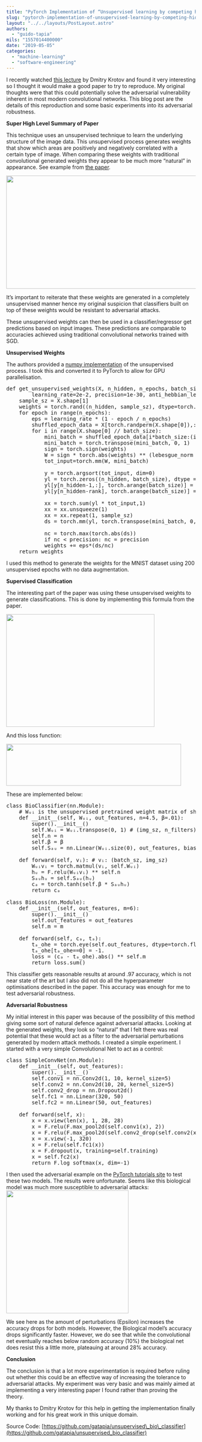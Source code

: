 ```yaml
---
title: "PyTorch Implementation of “Unsupervised learning by competing hidden units” MNIST classifier"
slug: "pytorch-implementation-of-unsupervised-learning-by-competing-hidden-units-mnist-classifier"
layout: "../../layouts/PostLayout.astro"
authors: 
  - "guido-tapia"
mils: "1557014400000"
date: "2019-05-05"
categories: 
  - "machine-learning"
  - "software-engineering"
---
```


I recently watched [this lecture](https://www.youtube.com/watch?v=4lY-oAY0aQU) by Dmitry Krotov and found it very interesting so I thought it would make a good paper to try to reproduce. My original thoughts were that this could potentially solve the adversarial vulnerability inherent in most modern convolutional networks. This blog post are the details of this reproduction and some basic experiments into its adversarial robustness.

**Super High Level Summary of Paper**

This technique uses an unsupervised technique to learn the underlying structure of the image data. This unsupervised process generates weights that show which areas are positively and negatively correlated with a certain type of image. When comparing these weights with traditional convolutional generated weights they appear to be much more “natural” in appearance. See example from [the paper](https://www.pnas.org/content/116/16/7723).

<img src="/images/1.png" width=696 height=300  >

It’s important to reiterate that these weights are generated in a completely unsupervised manner hence my original suspicion that classifiers built on top of these weights would be resistant to adversarial attacks.

These unsupervised weights can then be used in a classifier/regressor get predictions based on input images. These predictions are comparable to accuracies achieved using traditional convolutional networks trained with SGD.

**Unsupervised Weights**

The authors provided a [numpy implementation](https://github.com/DimaKrotov/Biological_Learning/blob/master/Unsupervised_learning_algorithm_MNIST.ipynb) of the unsupervised process. I took this and converted it to PyTorch to allow for GPU parallelisation.

<pre>def get_unsupervised_weights(X, n_hidden, n_epochs, batch_size, 
        learning_rate=2e-2, precision=1e-30, anti_hebbian_learning_strength=0.4, lebesgue_norm=2.0, rank=2):
    sample_sz = X.shape[1]    
    weights = torch.rand((n_hidden, sample_sz), dtype=torch.float).cuda()    
    for epoch in range(n_epochs):    
        eps = learning_rate * (1 - epoch / n_epochs)        
        shuffled_epoch_data = X[torch.randperm(X.shape[0]),:]
        for i in range(X.shape[0] // batch_size):
            mini_batch = shuffled_epoch_data[i*batch_size:(i+1)*batch_size,:].cuda()            
            mini_batch = torch.transpose(mini_batch, 0, 1)            
            sign = torch.sign(weights)            
            W = sign * torch.abs(weights) ** (lebesgue_norm - 1)        
            tot_input=torch.mm(W, mini_batch)            
            
            y = torch.argsort(tot_input, dim=0)            
            yl = torch.zeros((n_hidden, batch_size), dtype = torch.float).cuda()
            yl[y[n_hidden-1,:], torch.arange(batch_size)] = 1.0
            yl[y[n_hidden-rank], torch.arange(batch_size)] =- anti_hebbian_learning_strength            
                    
            xx = torch.sum(yl * tot_input,1)            
            xx = xx.unsqueeze(1)                    
            xx = xx.repeat(1, sample_sz)                            
            ds = torch.mm(yl, torch.transpose(mini_batch, 0, 1)) - xx * weights            
            
            nc = torch.max(torch.abs(ds))            
            if nc &lt; precision: nc = precision            
            weights += eps*(ds/nc)
    return weights
</pre>

I used this method to generate the weights for the MNIST dataset using 200 unsupervised epochs with no data augmentation.

**Supervised Classification**

The interesting part of the paper was using these unsupervised weights to generate classifications. This is done by implementing this formula from the paper.

<img src="/images/2.png" width=394 height=299  >

And this loss function:

<img src="/images/3.png" width=465 height=111  >

These are implemented below:

<pre>class BioClassifier(nn.Module):
    # Wᵤᵢ is the unsupervised pretrained weight matrix of shape: (n_filters, img_sz)
    def __init__(self, Wᵤᵢ, out_features, n=4.5, β=.01):
        super().__init__()
        self.Wᵤᵢ = Wᵤᵢ.transpose(0, 1) # (img_sz, n_filters)
        self.n = n
        self.β = β
        self.Sₐᵤ = nn.Linear(Wᵤᵢ.size(0), out_features, bias=False)
        
    def forward(self, vᵢ): # vᵢ: (batch_sz, img_sz)
        Wᵤᵢvᵢ = torch.matmul(vᵢ, self.Wᵤᵢ)
        hᵤ = F.relu(Wᵤᵢvᵢ) ** self.n
        Sₐᵤhᵤ = self.Sₐᵤ(hᵤ)
        cₐ = torch.tanh(self.β * Sₐᵤhᵤ)
        return cₐ
<div></div>
class BioLoss(nn.Module):
    def __init__(self, out_features, m=6):
        super().__init__()
        self.out_features = out_features
        self.m = m
<div></div>
    def forward(self, cₐ, tₐ): 
        tₐ_ohe = torch.eye(self.out_features, dtype=torch.float, device='cuda')[tₐ]
        tₐ_ohe[tₐ_ohe==0] = -1.
        loss = (cₐ - tₐ_ohe).abs() ** self.m
        return loss.sum()
</pre>

This classifier gets reasonable results at around .97 accuracy, which is not near state of the art but I also did not do all the hyperparameter optimisations described in the paper. This accuracy was enough for me to test adversarial robustness.

**Adversarial Robustness**

My initial interest in this paper was because of the possibility of this method giving some sort of natural defence against adversarial attacks. Looking at the generated weights, they look so “natural” that I felt there was real potential that these would act as a filter to the adversarial perturbations generated by modern attack methods. I created a simple experiment. I started with a very simple Convolutional Net to act as a control:

<pre>class SimpleConvNet(nn.Module):
    def __init__(self, out_features):
        super().__init__()
        self.conv1 = nn.Conv2d(1, 10, kernel_size=5)
        self.conv2 = nn.Conv2d(10, 20, kernel_size=5)
        self.conv2_drop = nn.Dropout2d()
        self.fc1 = nn.Linear(320, 50)
        self.fc2 = nn.Linear(50, out_features)
<div></div>
    def forward(self, x):
        x = x.view(len(x), 1, 28, 28)
        x = F.relu(F.max_pool2d(self.conv1(x), 2))
        x = F.relu(F.max_pool2d(self.conv2_drop(self.conv2(x)), 2))
        x = x.view(-1, 320)
        x = F.relu(self.fc1(x))
        x = F.dropout(x, training=self.training)
        x = self.fc2(x)
        return F.log_softmax(x, dim=-1)
</pre>

I then used the adversarial example on the [PyTorch tutorials site](https://pytorch.org/tutorials/beginner/fgsm_tutorial.html) to test these two models. The results were unfortunate. Seems like this biological model was much more susceptible to adversarial attacks:<img src="/images/4.png" width=325 height=326  >

We see here as the amount of perturbations (Epsilon) increases the accuracy drops for both models. However, the Biological model’s accuracy drops significantly faster. However, we do see that while the convolutional net eventually reaches below random accuracy (10%) the biological net does resist this a little more, plateauing at around 28% accuracy.

**Conclusion**

The conclusion is that a lot more experimentation is required before ruling out whether this could be an effective way of increasing the tolerance to adversarial attacks. My experiment was very basic and was mainly aimed at implementing a very interesting paper I found rather than proving the theory.

My thanks to Dmitry Krotov for this help in getting the implementation finally working and for his great work in this unique domain.

Source Code: [https://github.com/gatapia/unsupervised\_bio\_classifier](https://github.com/gatapia/unsupervised_bio_classifier)
